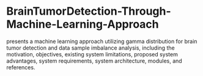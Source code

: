 # BrainTumorDetection-Through-Machine-Learning-Approach
presents a machine learning approach utilizing gamma distribution for brain tumor detection and data sample imbalance analysis, including the motivation, objectives, existing system limitations, proposed system advantages, system requirements, system architecture, modules, and references.
